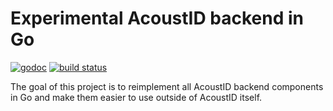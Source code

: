 # Experimental AcoustID backend in Go

[![godoc](https://img.shields.io/badge/godoc-reference-blue.svg?style=flat)](https://godoc.org/github.com/acoustid/go-acoustid) [![build status](https://code.oxygene.sk/acoustid/go-acoustid/badges/master/build.svg)](https://code.oxygene.sk/acoustid/go-acoustid/commits/master)

The goal of this project is to reimplement all AcoustID backend components in Go and
make them easier to use outside of AcoustID itself.
